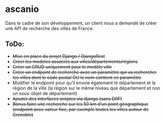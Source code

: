 # ascanio
Dans le cadre de son développement, un client nous a demandé de créer une API de recherche des villes de France.

## ToDo:
  * ~~Mise en place du projet Django / DjangoRest~~
  * ~~Créer les modèles associés aux villes/départements/régions~~
  * ~~Créer un CRUD uniquement pour le modèle ville~~
  * ~~Créer un endpoint de recherche avec un paramètre qui va rechercher les villes dont le code postal OU le nom contient ce paramètre~~
  * Modifier le endpoint pour qu’il envoie également le département et la région de la ville (la région sur le même niveau que département et non un sous-objet de département)
  * ~~Ajouter des interfaces simples via django (sans DRF)~~
  * ~~Bonus faire une recherche sur les 50 km d’un point géographique (endpoint avec valeur fixe, par exemple toutes les villes autour de Grenoble)~~

